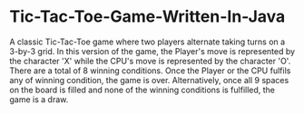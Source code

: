 # Tic-Tac-Toe-Game-Written-In-Java
A classic Tic-Tac-Toe game where two players alternate taking turns on a 3-by-3 grid.
In this version of the game, the Player's move is represented by the character 'X' while the CPU's move is represented by the character 'O'.
There are a total of 8 winning conditions.
Once the Player or the CPU fulfils any of winning condition, the game is over.
Alternatively, once all 9 spaces on the board is filled and none of the winning conditions is fulfilled, the game is a draw.
